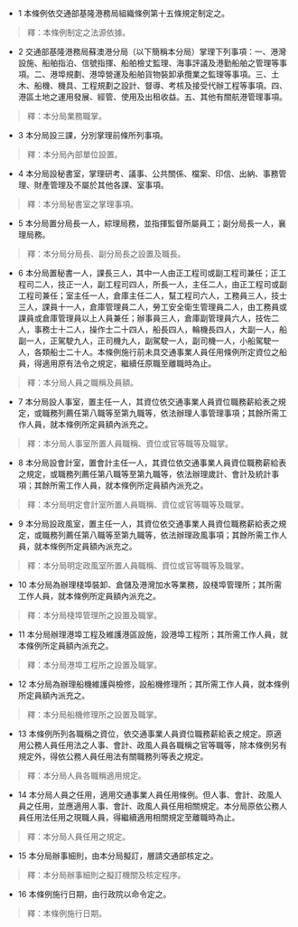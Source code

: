 * 1 本條例依交通部基隆港務局組織條例第十五條規定制定之。

> 釋：本條例制定之法源依據。

* 2 交通部基隆港務局蘇澳港分局（以下簡稱本分局）掌理下列事項：一、港灣設施、船舶指泊、信號指揮、船舶檢丈監理、海事評議及港勤船舶之管理等事項。二、港埠規劃、港埠營運及船舶貨物裝卸承攬業之監理等事項。三、土木、船機、機具、工程規劃之設計、督導、考核及接受代辦工程等事項。四、港區土地之運用發展、經管、使用及出租收益。五、其他有關航港管理事項。

> 釋：本分局業務職掌。

* 3 本分局設三課，分別掌理前條所列事項。

> 釋：本分局內部單位設置。

* 4 本分局設秘書室，掌理研考、議事、公共關係、檔案、印信、出納、事務管理、財產管理及不屬於其他各課、室事項。

> 釋：本分局秘書室之掌理事項。

* 5 本分局置分局長一人，綜理局務，並指揮監督所屬員工；副分局長一人，襄理局務。

> 釋：本分局分局長、副分局長之設置及職長。

* 6 本分局置秘書一人，課長三人，其中一人由正工程司或副工程司兼任；正工程司二人，技正一人，副工程司四人，所長一人，主任二人，由正工程司或副工程司兼任；室主任一人，倉庫主任二人，幫工程司六人，工務員三人，技士三人，課員十一人，倉庫管理員二人，勞工安全衛生管理員二人，由工務員或課員或倉庫管理員以上人員兼任；辦事員三人，倉庫副管理員六人，技佐二人，事務士十二人，操作士二十四人，船長四人，輪機長四人，大副一人，船副一人，正駕駛九人，正司機九人，副駕駛一人，副司機一人，小船駕駛一人，各類船士二十人。本條例施行前未具交通事業人員任用條例所定資位之船員，得適用原有法令之規定，繼續任原職至離職時為止。

> 釋：本分局人員之職稱及員額。

* 7 本分局設人事室，置主任一人，其資位依交通事業人員資位職務薪給表之規定，或職務列薦任第八職等至第九職等，依法辦理人事管理事項；其餘所需工作人員，就本條例所定員額內派充之。

> 釋：本分局人事室所置人員職稱、資位或官等職等及職掌。

* 8 本分局設會計室，置會計主任一人，其資位依交通事業人員資位職務薪給表之規定，或職務列薦任第八職等至第九職等，依法辦理歲計、會計及統計事項；其餘所需工作人員，就本條例所定員額內派充之。

> 釋：本分局明定會計室所置人員職稱、資位或官等職等及職掌。

* 9 本分局設政風室，置主任一人，其資位依交通事業人員資位職務薪給表之規定，或職務列薦任第八職等至第九職等，依法辦理政風事項；其餘所需工作人員，就本條例所定員額內派充之。

> 釋：本分局明定政風室所置人員職稱、資位或官等職等及職掌。

* 10 本分局為辦理棧埠裝卸、倉儲及港灣加水等業務，設棧埠管理所；其所需工作人員，就本條例所定員額內派充之。

> 釋：本分局棧埠管理所之設置及職掌。

* 11 本分局辦理港埠工程及維護港區設施，設港埠工程所；其所需工作人員，就本條例所定員額內派充之。

> 釋：本分局港埠工程所之設置及職掌。

* 12 本分局為辦理船機維護與檢修，設船機修理所；其所需工作人員，就本條例所定員額內派充之。

> 釋：本分局船機修理所之設置及職掌。

* 13 本條例所列各職稱之資位，依交通事業人員資位職務薪給表之規定。原適用公務人員任用法之人事、會計、政風人員各職稱之官等職等，除本條例另有規定外，得依公務人員任用法有關職務列等表之規定。

> 釋：本分局人員各職稱適用規定。

* 14 本分局人員之任用，適用交通事業人員任用條例。但人事、會計、政風人員之任用，並應適用人事、會計、政風人員任用相關規定。本分局原依公務人員任用法任用之現職人員，得繼續適用相關規定至離職時為止。

> 釋：本分局人員任用之規定。

* 15 本分局辦事細則，由本分局擬訂，層請交通部核定之。

> 釋：本分局辦事細則之擬訂機關及核定程序。

* 16 本條例施行日期，由行政院以命令定之。

> 釋：本條例施行日期。

